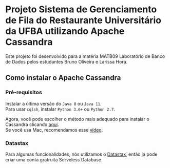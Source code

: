 # Projeto Sistema de Gerenciamento de Fila do Restaurante Universitário da UFBA utilizando Apache Cassandra

Este projeto foi desenvolvido para a matéria MATB09 Laboratório de Banco de Dados pelos estudantes Bruno Oliveira e Larissa Hora.

## Como instalar o Apache Cassandra

### Pré-requisitos
Instalar a última versão do `Java 8` ou `Java 11`.  
Para usar `cqlsh`, instalar `Python 3.6+` ou `Python 2.7`.  

Agora, você pode escolher o método mais adequado para instalar o Cassandra clicando [aqui](https://cassandra.apache.org/doc/latest/cassandra/getting_started/installing.html#choosing-an-installation-method).  
Se você usa Mac, recomendamos esse [vídeo](https://www.youtube.com/watch?v=JtpsOFXJUBw).  

### Datastax
Para algumas funcionalidades, nós utilizamos o [Datastax](https://astra.datastax.com/), então já pode criar uma conta gratruita Serveless Database.
